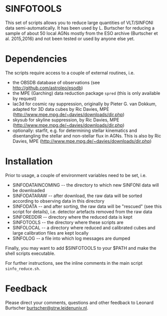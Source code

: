 # SINFOTOOLS
This set of scripts allows you to reduce large quantities of VLT/SINFONI data semi-automatically. It has been used by L. Burtscher for reducing a sample of about 50 local AGNs mostly from the ESO archive (Burtscher et al. 2015,2016) and not been tested or used by anyone else yet.

# Dependencies
The scripts require access to a couple of external routines, i.e.
* the OBSDB database of observations (see http://github.com/astroleo/esodb)
* the MPE (Garching) data reduction package `spred` (this is only available by request)
* lac3d for cosmic ray suppression, originally by Pieter G. van Dokkum, adapted for 3D data cubes by Ric Davies, MPE (http://www.mpe.mpg.de/~davies/downloads/dir.php) 
* skysub for skyline suppression, by Ric Davies, MPE (http://www.mpe.mpg.de/~davies/downloads/dir.php)
* optionally: starfit, e.g. for determining stellar kinematics and disentangling the stellar and non-stellar flux in AGNs. This is also by Ric Davies, MPE (http://www.mpe.mpg.de/~davies/downloads/dir.php)

# Installation
Prior to usage, a couple of environment variables need to be set, i.e.
* SINFODATAINCOMING -- the directory to which new SINFONI data will be downloaded
* SINFODATARAW -- after download, the raw data will be sorted according to observing data in this directory
* SINFODATA -- and after sorting, the raw data will be "rescued" (see this script for details), i.e. detector artefacts removed from the raw data
* SINFOREDDIR -- directory where the reduced data is kept
* SINFOTOOLS -- the directory where these scripts are
* SINFOLOCAL -- a directory where reduced and calibrated cubes and large calibration files are kept locally
* SINFOLOG -- a file into which log messages are dumped

Finally, you may want to add $SINFOTOOLS to your $PATH and make the shell scripts executable.

For further instructions, see the inline comments in the main script `sinfo_reduce.sh`.

# Feedback
Please direct your comments, questions and other feedback to Leonard Burtscher burtscher@strw.leidenuniv.nl.
